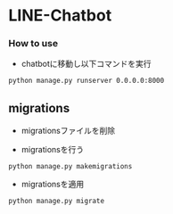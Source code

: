 # LINE-Chatbot

### How to use

- chatbotに移動し以下コマンドを実行
```
python manage.py runserver 0.0.0.0:8000
```

## migrations
- migrationsファイルを削除

- migrationsを行う
```
python manage.py makemigrations
```

- migrationsを適用
```
python manage.py migrate
```
